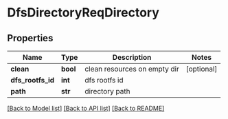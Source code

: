 # DfsDirectoryReqDirectory

## Properties
Name | Type | Description | Notes
------------ | ------------- | ------------- | -------------
**clean** | **bool** | clean resources on empty dir | [optional] 
**dfs_rootfs_id** | **int** | dfs rootfs id | 
**path** | **str** | directory path | 

[[Back to Model list]](../README.md#documentation-for-models) [[Back to API list]](../README.md#documentation-for-api-endpoints) [[Back to README]](../README.md)


